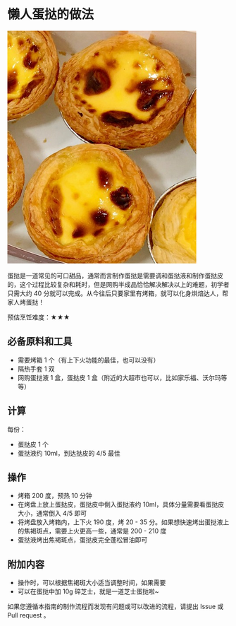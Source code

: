 # 懒人蛋挞的做法

![蛋挞成品](./懒人蛋挞.png)

蛋挞是一道常见的可口甜品，通常而言制作蛋挞是需要调和蛋挞液和制作蛋挞皮的，这个过程比较复杂和耗时，但是网购半成品恰恰解决解决以上的难题，初学者只需大约 40 分就可以完成。从今往后只要家里有烤箱，就可以化身烘焙达人，帮家人烤蛋挞！

预估烹饪难度：★★★

## 必备原料和工具

- 需要烤箱 1 个（有上下火功能的最佳，也可以没有）
- 隔热手套 1 双
- 网购蛋挞液 1 盒，蛋挞皮 1 盒（附近的大超市也可以，比如家乐福、沃尔玛等等）

## 计算

每份：

- 蛋挞皮 1 个
- 蛋挞液约 10ml，到达挞皮的 4/5 最佳

## 操作

- 烤箱 200 度，预热 10 分钟
- 在烤盘上放上蛋挞皮，蛋挞皮中倒入蛋挞液约 10ml，具体分量需要看蛋挞皮大小，通常倒入 4/5 即可
- 将烤盘放入烤箱内，上下火 190 度，烤 20 - 35 分。如果想快速烤出蛋挞液上的焦褐斑点，需要上火更高一些，通常是 200 - 210 度
- 蛋挞液烤出焦褐斑点，蛋挞皮完全蓬松冒油即可

## 附加内容

- 操作时，可以根据焦褐斑大小适当调整时间，如果需要
- 可以在蛋挞中加 10g 碎芝士，就是一道芝士蛋挞啦~

如果您遵循本指南的制作流程而发现有问题或可以改进的流程，请提出 Issue 或 Pull request 。
